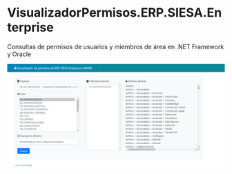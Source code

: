 # VisualizadorPermisos.ERP.SIESA.Enterprise
Consultas de permisos de usuarios y miembros de área en .NET Framework y Oracle

![Visualizador ERP SIESA](https://raw.githubusercontent.com/juniormayhe/VisualizadorPermisos.ERP.SIESA.Enterprise/master/visualizador-erp-siesa.png)
